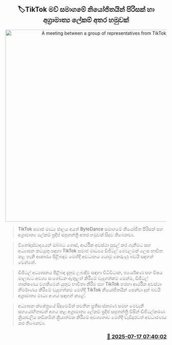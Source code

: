 <p align='center'><b><h2 align='center' title='A meeting between a group of representatives from TikTok's parent company and the Prime Minister's Secretary'>🏷TikTok මව් සමා‍ගමේ නියෝජිතයින් පිරිසක් හා අග්‍රාමාත්‍ය ලේකම් අතර හමුවක්</h2></b></p>
<p align='center'><img src='https://helakuru.sgp1.cdn.digitaloceanspaces.com/esana/images/lib/tiktok-education-iop.jpg' width='600' alt='A meeting between a group of representatives from TikTok's parent company and the Prime Minister's Secretary'></p>

> TikTok සමාජ මාධ්‍ය ජාලය අයත් ByteDance සමාගමේ නියෝජිත පිරිසක් සහ අග්‍රාමාත්‍ය ලේකම් ප්‍රදීප් සපුතන්ත්‍රි අතර හමුවක් සිදුව තිබෙනවා.

> විනෝදාස්වාදයෙන් ඔබ්බට ගොස්, ආර්ථික අවස්ථා පුළුල් කර ගැනීමට සහ අධ්‍යාපන කටයුතු සඳහා TikTok සමාජ මාධ්‍යය ඩිජිටල් මෙවලමක් ලෙස භාවිත කළ හැකි ආකාරය පිළිබඳව මෙහිදී අවධානය යොමු කෙරුණු බවයි සඳහන් වෙන්නේ.

> ඩිජිටල් අධ්‍යාපනය පිළිබඳ දැනුම ලබාදීම සඳහා විධිවිධාන, පර්යේෂණ සහ විෂය මාලාවට අවශ්‍ය සංශෝධන ඇතුළත් කිරීමේ වැදගත්කම මෙන්ම, ඩිජිටල් තාක්ෂණය වගකීමෙන් යුතුව භාවිතා කිරීම සහ TikTok හරහා ආර්ථික අවස්ථා නිර්මාණය කිරීමේ වැදගත්කම මෙහිදී TikTok නියෝජිතයින් පෙන්වා දුන් බවයි අග්‍රාමාත්‍ය මාධ්‍ය අංශය සඳහන් කළේ.

> අධ්‍යාපන ක්ෂේත්‍රයේ සිදුවෙමින් පවතින ප්‍රතිසංස්කරණ සමඟ මෙවැනි සහයෝගිතාවන් අගය කළ අග්‍රාමාත්‍ය ලේකම් ප්‍රදීප් සපුතන්ත්‍රි විසින් ඩිජිටල්කරණ ක්‍රියාවලිය කඩිනමින් ක්‍රියාත්මක කිරීමේ අවශ්‍යතාව මෙහිදී වැඩිදුරටත් අවධාරණය කර තිබෙනවා.



<h3 align='right'><a href='https://www.helakuru.lk/esana/p/111926/'>📅 2025-07-17 07:40:02</a></h3>
